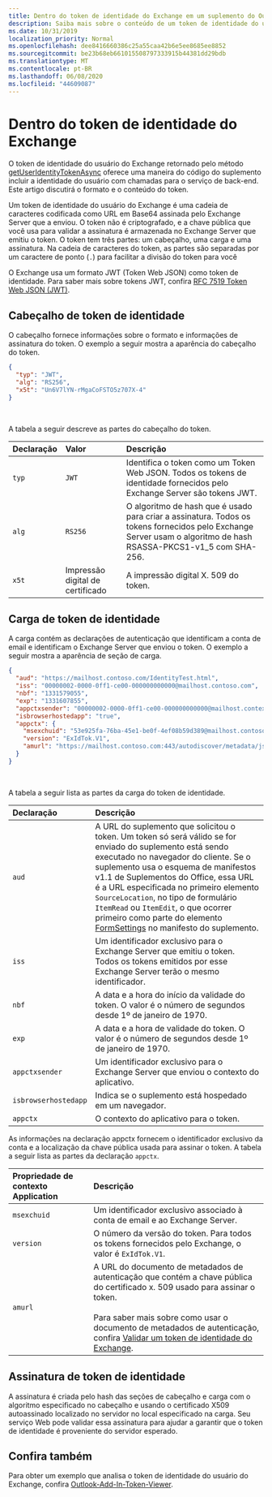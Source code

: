 ```yaml
---
title: Dentro do token de identidade do Exchange em um suplemento do Outlook
description: Saiba mais sobre o conteúdo de um token de identidade do usuário do Exchange gerado a partir de um suplemento do Outlook.
ms.date: 10/31/2019
localization_priority: Normal
ms.openlocfilehash: dee8416660386c25a55caa42b6e5ee8685ee8852
ms.sourcegitcommit: be23b68eb661015508797333915b44381dd29bdb
ms.translationtype: MT
ms.contentlocale: pt-BR
ms.lasthandoff: 06/08/2020
ms.locfileid: "44609087"
---
```

# <a name="inside-the-exchange-identity-token"></a>Dentro do token de identidade do Exchange

O token de identidade do usuário do Exchange retornado pelo método [getUserIdentityTokenAsync](../reference/objectmodel/preview-requirement-set/office.context.mailbox.md#methods) oferece uma maneira do código do suplemento incluir a identidade do usuário com chamadas para o serviço de back-end. Este artigo discutirá o formato e o conteúdo do token.

Um token de identidade do usuário do Exchange é uma cadeia de caracteres codificada como URL em Base64 assinada pelo Exchange Server que a enviou. O token não é criptografado, e a chave pública que você usa para validar a assinatura é armazenada no Exchange Server que emitiu o token. O token tem três partes: um cabeçalho, uma carga e uma assinatura. Na cadeia de caracteres do token, as partes são separadas por um caractere de ponto (`.`) para facilitar a divisão do token para você

O Exchange usa um formato JWT (Token Web JSON) como token de identidade. Para saber mais sobre tokens JWT, confira [RFC 7519 Token Web JSON (JWT)](https://www.rfc-editor.org/rfc/rfc7519.txt).

## <a name="identity-token-header"></a>Cabeçalho de token de identidade

O cabeçalho fornece informações sobre o formato e informações de assinatura do token. O exemplo a seguir mostra a aparência do cabeçalho do token.

```JSON
{
  "typ": "JWT",
  "alg": "RS256",
  "x5t": "Un6V7lYN-rMgaCoFSTO5z707X-4"
}
```

<br/>
 
A tabela a seguir descreve as partes do cabeçalho do token.

| Declaração | Valor | Descrição |
|:-----|:-----|:-----|
| `typ` | `JWT` | Identifica o token como um Token Web JSON. Todos os tokens de identidade fornecidos pelo Exchange Server são tokens JWT. |
| `alg` | `RS256` | O algoritmo de hash que é usado para criar a assinatura. Todos os tokens fornecidos pelo Exchange Server usam o algoritmo de hash RSASSA-PKCS1-v1_5 com SHA-256. |
| `x5t` | Impressão digital de certificado | A impressão digital X. 509 do token. |

## <a name="identity-token-payload"></a>Carga de token de identidade

A carga contém as declarações de autenticação que identificam a conta de email e identificam o Exchange Server que enviou o token. O exemplo a seguir mostra a aparência de seção de carga.

```JSON
{ 
  "aud": "https://mailhost.contoso.com/IdentityTest.html", 
  "iss": "00000002-0000-0ff1-ce00-000000000000@mailhost.contoso.com", 
  "nbf": "1331579055", 
  "exp": "1331607855", 
  "appctxsender": "00000002-0000-0ff1-ce00-000000000000@mailhost.context.com",
  "isbrowserhostedapp": "true",
  "appctx": { 
    "msexchuid": "53e925fa-76ba-45e1-be0f-4ef08b59d389@mailhost.contoso.com",
    "version": "ExIdTok.V1",
    "amurl": "https://mailhost.contoso.com:443/autodiscover/metadata/json/1"
  } 
}
```

<br/>
 
A tabela a seguir lista as partes da carga do token de identidade.

| Declaração | Descrição |
|:-----|:-----|
| `aud` | A URL do suplemento que solicitou o token. Um token só será válido se for enviado do suplemento está sendo executado no navegador do cliente. Se o suplemento usa o esquema de manifestos v1.1 de Suplementos do Office, essa URL é a URL especificada no primeiro elemento `SourceLocation`, no tipo de formulário `ItemRead` ou `ItemEdit`, o que ocorrer primeiro como parte do elemento [FormSettings](../reference/manifest/formsettings.md) no manifesto do suplemento. |
| `iss` | Um identificador exclusivo para o Exchange Server que emitiu o token. Todos os tokens emitidos por esse Exchange Server terão o mesmo identificador. |
| `nbf` | A data e a hora do início da validade do token. O valor é o número de segundos desde 1º de janeiro de 1970. |
| `exp` | A data e a hora de validade do token. O valor é o número de segundos desde 1º de janeiro de 1970. |
| `appctxsender` | Um identificador exclusivo para o Exchange Server que enviou o contexto do aplicativo. |
| `isbrowserhostedapp` | Indica se o suplemento está hospedado em um navegador. |
| `appctx` | O contexto do aplicativo para o token. |

As informações na declaração appctx fornecem o identificador exclusivo da conta e a localização da chave pública usada para assinar o token. A tabela a seguir lista as partes da declaração `appctx`.

| Propriedade de contexto Application | Descrição |
|:-----|:-----|
| `msexchuid` | Um identificador exclusivo associado à conta de email e ao Exchange Server. |
| `version` | O número da versão do token. Para todos os tokens fornecidos pelo Exchange, o valor é `ExIdTok.V1`. |
| `amurl` | A URL do documento de metadados de autenticação que contém a chave pública do certificado x. 509 usado para assinar o token.<br/><br/>Para saber mais sobre como usar o documento de metadados de autenticação, confira [Validar um token de identidade do Exchange](validate-an-identity-token.md). |

## <a name="identity-token-signature"></a>Assinatura de token de identidade

A assinatura é criada pelo hash das seções de cabeçalho e carga com o algoritmo especificado no cabeçalho e usando o certificado X509 autoassinado localizado no servidor no local especificado na carga. Seu serviço Web pode validar essa assinatura para ajudar a garantir que o token de identidade é proveniente do servidor esperado.

## <a name="see-also"></a>Confira também

Para obter um exemplo que analisa o token de identidade do usuário do Exchange, confira [Outlook-Add-In-Token-Viewer](https://github.com/OfficeDev/Outlook-Add-In-Token-Viewer).
